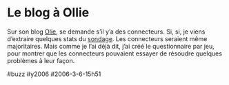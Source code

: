 # Le blog à Ollie

Sur son blog [Olie](http://b-spirit.com/blogollie/?p=1426), se demande s’il y’a des connecteurs. Si, si, je viens d’extraire quelques stats du [sondage](http://www.tcrouzet.com/connecteurs/resultat.php). Les connecteurs seraient même majoritaires. Mais comme je l’ai déjà dit, j’ai créé le questionnaire par jeu, pour montrer que les connecteurs pouvaient essayer de résoudre quelques problèmes à leur façon.

#buzz #y2006 #2006-3-6-15h51
